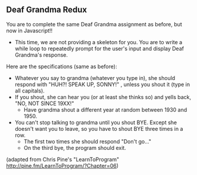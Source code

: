 ## Deaf Grandma Redux

You are to complete the same Deaf Grandma assignment as before, but now in Javascript!!

- This time, we are not providing a skeleton for you. You are to write a while loop to repeatedly prompt for the user's input and display Deaf Grandma's response.

Here are the specifications (same as before):
- Whatever you say to grandma (whatever you type in), she should respond with "HUH?! SPEAK UP, SONNY!" , unless you shout it (type in all capitals).
- If you shout, she can hear you (or at least she thinks so) and yells back, "NO, NOT SINCE 19XX!"  
  - Have grandma shout a different year at random between 1930 and 1950.
- You can't stop talking to grandma until you shout BYE. Except she doesn't want you to leave, so you have to shout BYE three times in a row.
  - The first two times she should respond "Don't go..."
  - On the third bye, the program should exit.

(adapted from Chris Pine's "LearnToProgram" http://pine.fm/LearnToProgram/?Chapter=06)
